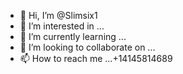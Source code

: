 - 👋 Hi, I’m @Slimsix1
- 👀 I’m interested in ...
- 🌱 I’m currently learning ...
- 💞️ I’m looking to collaborate on ...
- 📫 How to reach me ...+14145814689

<!---
Slimsix1/Slimsix1 is a ✨ special ✨ repository because its `README.md` (this file) appears on your GitHub profile.
You can click the Preview link to take a look at your changes.
--->
